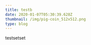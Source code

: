 ```yaml
---
title: testb
date: 2020-01-07T05:30:39.628Z
thumbnail: /img/pig-coin_512x512.png
type: blog
---
```

testsetset
